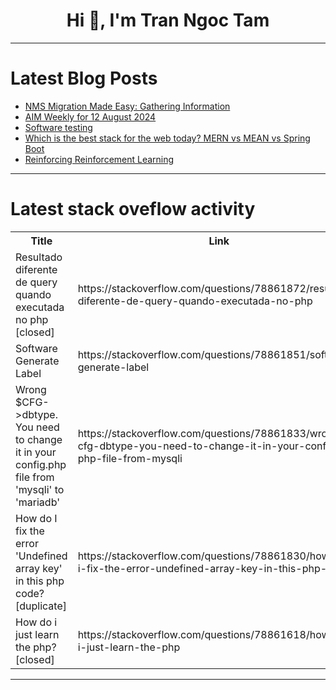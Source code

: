<h1 align="center">Hi 👋, I'm Tran Ngoc Tam</h1>

---

# Latest Blog Posts 
<!-- BLOG-POST-LIST:START -->
- [NMS Migration Made Easy: Gathering Information](https://dev.to/adatole/nms-migration-made-easy-gathering-information-54kn)
- [AIM Weekly for 12 August 2024](https://dev.to/tspannhw/aim-weekly-for-12-august-2024-i6e)
- [Software testing](https://dev.to/bhavanikannan/software-testing-3mj3)
- [Which is the best stack for the web today? MERN vs MEAN vs Spring Boot](https://dev.to/deepcodr/which-is-the-best-stack-for-the-web-today-mern-vs-mean-vs-spring-boot-5gkk)
- [Reinforcing Reinforcement Learning](https://dev.to/dakota_day/reinforcing-reinforcement-learning-5g17)
<!-- BLOG-POST-LIST:END -->

---

# Latest stack oveflow activity
<table>
  <tr><th>Title</th><th>Link</th></tr>
  <!-- STACKOVERFLOW:START --><tr><td>Resultado diferente de query quando executada no php [closed]</td><td>https://stackoverflow.com/questions/78861872/resultado-diferente-de-query-quando-executada-no-php</td></tr><tr><td>Software Generate Label</td><td>https://stackoverflow.com/questions/78861851/software-generate-label</td></tr><tr><td>Wrong $CFG-&gt;dbtype. You need to change it in your config.php file from &#39;mysqli&#39; to &#39;mariadb&#39;</td><td>https://stackoverflow.com/questions/78861833/wrong-cfg-dbtype-you-need-to-change-it-in-your-config-php-file-from-mysqli</td></tr><tr><td>How do I fix the error &#39;Undefined array key&#39; in this php code? [duplicate]</td><td>https://stackoverflow.com/questions/78861830/how-do-i-fix-the-error-undefined-array-key-in-this-php-code</td></tr><tr><td>How do i just learn the php? [closed]</td><td>https://stackoverflow.com/questions/78861618/how-do-i-just-learn-the-php</td></tr><!-- STACKOVERFLOW:END -->
</table>

---


